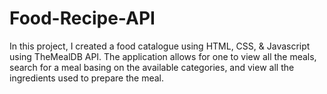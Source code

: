 # Food-Recipe-API
In this project, I created a food catalogue using HTML, CSS, &amp; Javascript using TheMealDB API. The application allows for one to view all the meals, search for a meal basing on the available categories, and view all the ingredients used to prepare the meal.
